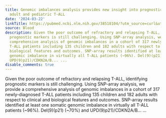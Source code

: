 ```yaml
---
title: Genomic imbalances analysis provides new insight into prognostic factors in
  adult and pediatric T-ALL
date: '2024-03-22'
linkTitle: https://pubmed.ncbi.nlm.nih.gov/38518104/?utm_source=curl&utm_medium=rss&utm_campaign=journals&utm_content=7603509&fc=None&ff=20240323180623&v=2.18.0.post9+e462414
source: Blood
description: Given the poor outcome of refractory and relapsing T-ALL, identifying
  prognostic markers is still challenging. Using SNP-array analysis, we provide a
  comprehensive analysis of genomic imbalances in a cohort of 317 newly-diagnosed
  T-ALL patients including 135 children and 182 adults with respect to clinical and
  biological features and outcomes. SNP-array results identified at least one somatic
  genomic imbalance in virtually all T-ALL patients (~96%). Del(9)(p21) (~70%) and
  UPD(9)p21)/CDKN2A/B... ...
disable_comments: true
---
```

Given the poor outcome of refractory and relapsing T-ALL, identifying prognostic markers is still challenging. Using SNP-array analysis, we provide a comprehensive analysis of genomic imbalances in a cohort of 317 newly-diagnosed T-ALL patients including 135 children and 182 adults with respect to clinical and biological features and outcomes. SNP-array results identified at least one somatic genomic imbalance in virtually all T-ALL patients (~96%). Del(9)(p21) (~70%) and UPD(9)p21)/CDKN2A/B... ...